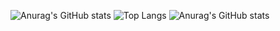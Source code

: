 ![Anurag's GitHub stats](https://github-readme-stats.vercel.app/api?username=QuocCuong2807&show_icons=true&theme=tokyonight)
![Top Langs](https://github-readme-stats.vercel.app/api/top-langs/?username=QuocCuong2807&layout=compact&theme=tokyonight)
![Anurag's GitHub stats](https://github-readme-stats.vercel.app/api?username=QuocCuong2807&show_icons=true)

